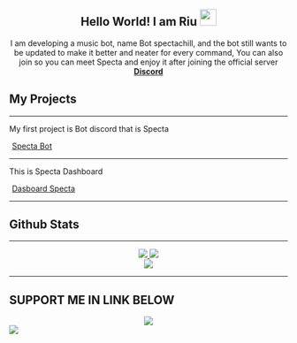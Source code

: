 <h2 align="center">
  Hello World! I am <strong>Riu</strong> <img src="https://raw.githubusercontent.com/MartinHeinz/MartinHeinz/master/wave.gif" width="30px">
</h2>
<p align="center">
  I am developing a music bot, name Bot spectachill, and the bot still wants to be updated to make it better and neater for every command, You can also join so you can meet Specta and enjoy it after joining the official server <strong> <a href="https://discord.gg/kQujhRTdu6">Discord</a></strong>
</br>

## My Projects

<hr/>
<p align="center">
<p style="color: var(--secondary-text-color);">My first project is Bot discord that is Specta</p>
        <div class="tada animated"><div role="group" class="btn-group">    <a href="https://github.com/Riudev/SpectaV2" class="btn btn-primary shadow-none" type="button" style="margin: 5px;background-color: var(--main-color);border-color: var(--main-color);border-radius: 10px;">Specta Bot</a>
<hr/>
<p style="color: var(--secondary-text-color);">This is Specta Dashboard</p>
        <div class="tada animated"><div role="group" class="btn-group">    <a href="https://github.com/Riudev/SpectaV2" class="btn btn-primary shadow-none" type="button" style="margin: 5px;background-color: var(--main-color);border-color: var(--main-color);border-radius: 10px;">Dasboard Specta</a>
<hr/>

## Github Stats  

<hr/>
<p align="center">
    <a href="https://github.com/Riudev/">
        <img src="https://github-readme-streak-stats.herokuapp.com?user=Riudev&hide_border=true&background=0D1117&currStreakLabel=FFFFFF&sideLabels=FFFFFF&currStreakNum=FFFFFF&dates=FFFFFF&sideNums=FFFFFF&fire=f04848&ring=f04848&stroke=FFFFFFFF)](https://git.io/streak-stats" />
  </a> 
  <a href="https://github.com/Riudev/">
        <img src="https://github-readme-stats.vercel.app/api?username=Riudev&show_icons=true&theme=gruvbox" />
  </a> 
<br>
<a href="https://github.com/Riudev">
        <img src="https://github-readme-stats.vercel.app/api/top-langs/?username=Riudev&theme=gruvbox&langs_count=8&layout=compact" />
  </a>
</p>

 <hr/>
   



## SUPPORT ME IN LINK BELOW

<div align="center">
            <a href="https://www.buymeacoffee.com/spectachill" target="_blank" style="display: inline-block;">
                <img src="https://img.shields.io/badge/Donate-Buy%20Me%20A%20Coffee-orange.svg?style=flat-square" align="center"/></a></div><img src="https://komarev.com/ghpvc/?username=Riudev&&style=flat-square" align="center" />
</div> 
